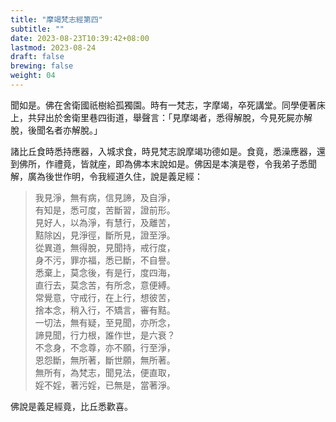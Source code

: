 ```yaml
---
title: "摩竭梵志經第四"
subtitle: ""
date: 2023-08-23T10:39:42+08:00
lastmod: 2023-08-24
draft: false
brewing: false
weight: 04
---
```



聞如是。佛在舍衛國祇樹給孤獨園。時有一梵志，字摩竭，卒死講堂。同學便著床上，共舁出於舍衛里巷四街道，舉聲言：「見摩竭者，悉得解脫，今見死屍亦解脫，後聞名者亦解脫。」

諸比丘食時悉持應器，入城求食，時見梵志說摩竭功德如是。食竟，悉澡應器，還到佛所，作禮竟，皆就座，即為佛本末說如是。佛因是本演是卷，令我弟子悉聞解，廣為後世作明，令我經道久住，說是義足經：

> 我見淨，無有病，信見諦，及自淨，  
> 有知是，悉可度，苦斷習，證前形。  
> 見好人，以為淨，有慧行，及離苦，  
> 黠除凶，見淨徑，斷所見，證至淨。  
> 從異道，無得脫，見聞持，戒行度，  
> 身不污，罪亦福，悉已斷，不自譽。  
> 悉棄上，莫念後，有是行，度四海，  
> 直行去，莫念苦，有所念，意便縛。  
> 常覺意，守戒行，在上行，想彼苦，  
> 捨本念，稍入行，不矯言，審有黠。  
> 一切法，無有疑，至見聞，亦所念，  
> 諦見聞，行力根，誰作世，是六衰？  
> 不念身，不念尊，亦不願，行至淨，  
> 恩怨斷，無所著，斷世願，無所著。  
> 無所有，為梵志，聞見法，便直取，  
> 婬不婬，著污婬，已無是，當著淨。

佛說是義足經竟，比丘悉歡喜。